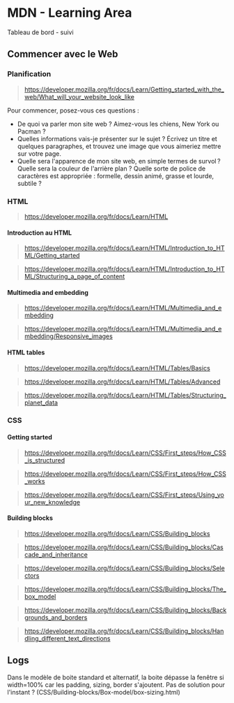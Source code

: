 # MDN - Learning Area

Tableau de bord - suivi

## Commencer avec le Web

### Planification

> https://developer.mozilla.org/fr/docs/Learn/Getting_started_with_the_web/What_will_your_website_look_like

Pour commencer, posez-vous ces questions :

-   De quoi va parler mon site web ? ﻿Aimez-vous les chiens, New York ou Pacman ?
-   Quelles informations vais-je présenter sur le sujet ? Écrivez un titre et quelques paragraphes, et trouvez une image que vous aimeriez mettre sur votre page.
-   Quelle sera l'apparence de mon site web, en simple termes de survol ? Quelle sera la couleur de l'arrière plan ? Quelle sorte de police de caractères est appropriée : formelle, dessin animé, grasse et lourde, subtile ?

### HTML

> https://developer.mozilla.org/fr/docs/Learn/HTML

#### Introduction au HTML

> https://developer.mozilla.org/fr/docs/Learn/HTML/Introduction_to_HTML/Getting_started

> https://developer.mozilla.org/fr/docs/Learn/HTML/Introduction_to_HTML/Structuring_a_page_of_content

#### Multimedia and embedding

> https://developer.mozilla.org/fr/docs/Learn/HTML/Multimedia_and_embedding

> https://developer.mozilla.org/fr/docs/Learn/HTML/Multimedia_and_embedding/Responsive_images

#### HTML tables

> https://developer.mozilla.org/fr/docs/Learn/HTML/Tables/Basics

> https://developer.mozilla.org/fr/docs/Learn/HTML/Tables/Advanced

> https://developer.mozilla.org/fr/docs/Learn/HTML/Tables/Structuring_planet_data

### CSS

#### Getting started

> https://developer.mozilla.org/fr/docs/Learn/CSS/First_steps/How_CSS_is_structured

> https://developer.mozilla.org/fr/docs/Learn/CSS/First_steps/How_CSS_works

> https://developer.mozilla.org/fr/docs/Learn/CSS/First_steps/Using_your_new_knowledge

#### Building blocks

> https://developer.mozilla.org/fr/docs/Learn/CSS/Building_blocks

> https://developer.mozilla.org/fr/docs/Learn/CSS/Building_blocks/Cascade_and_inheritance

> https://developer.mozilla.org/fr/docs/Learn/CSS/Building_blocks/Selectors

> https://developer.mozilla.org/fr/docs/Learn/CSS/Building_blocks/The_box_model

> https://developer.mozilla.org/fr/docs/Learn/CSS/Building_blocks/Backgrounds_and_borders

> https://developer.mozilla.org/fr/docs/Learn/CSS/Building_blocks/Handling_different_text_directions

## Logs

Dans le modèle de boite standard et alternatif, la boite dépasse la fenêtre si width=100% car les padding, sizing, border s'ajoutent. Pas de solution pour l'instant ? (CSS/Building-blocks/Box-model/box-sizing.html)
